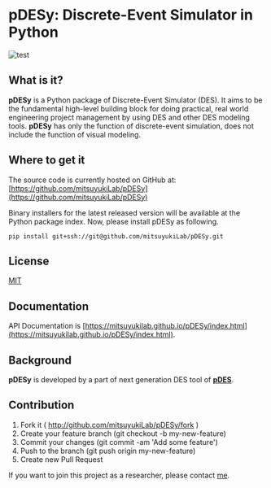 # pDESy: Discrete-Event Simulator in Python

![test](https://github.com/mitsuyukiLab/pDESy/workflows/test/badge.svg)

## What is it?

**pDESy** is a Python package of Discrete-Event Simulator (DES). It aims to be the fundamental high-level building block for doing practical, real world engineering project management by using DES and other DES modeling tools. **pDESy** has only the function of discrete-event simulation, does not include the function of visual modeling.


## Where to get it
The source code is currently hosted on GitHub at: [https://github.com/mitsuyukiLab/pDESy](https://github.com/mitsuyukiLab/pDESy)

Binary installers for the latest released version will be available at the Python package index. Now, please install pDESy as following.

```
pip install git+ssh://git@github.com/mitsuyukiLab/pDESy.git
```

## License
[MIT](https://github.com/mitsuyukiLab/pDESy/blob/master/LICENSE)

## Documentation
API Documentation is [https://mitsuyukilab.github.io/pDESy/index.html](https://mitsuyukilab.github.io/pDESy/index.html).

## Background
**pDESy** is developed by a part of next generation DES tool of **[pDES](https://github.com/mitsuyukiLab/pDES)**.

## Contribution
1. Fork it ( http://github.com/mitsuyukiLab/pDESy/fork )
2. Create your feature branch (git checkout -b my-new-feature)
3. Commit your changes (git commit -am 'Add some feature')
4. Push to the branch (git push origin my-new-feature)
5. Create new Pull Request

If you want to join this project as a researcher, please contact [me](https://github.com/taiga4112).